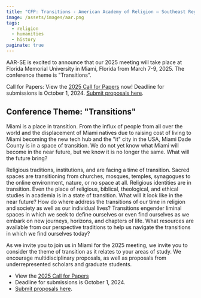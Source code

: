 ```yaml
---
title: "CFP: Transitions - American Academy of Religion – Southeast Region"
image: /assets/images/aar.png
tags:
  - religion
  - humanities
  - history
paginate: true   
---
```


AAR-SE is excited to announce that our 2025 meeting will take place at Florida Memorial University in Miami, Florida from March 7-9, 2025. The conference theme is "Transitions".

Call for Papers: View the [2025 Call for Papers](/assets/pdfs/2025-CFP-AARSE-Updated.pdf) now! Deadline for submissions is October 1, 2024. [Submit proposals here](https://forms.gle/EmMhVja83FiL2gPx5).

## Conference Theme: "Transitions"

Miami is a place in transition. From the influx of people from all over the world and the displacement of Miami natives due to raising cost of living to Miami becoming the new tech hub and the "it" city in the USA, Miami Dade County is in a space of transition. We do not yet know what Miami will become in the near future, but we know it is no longer the same. What will the future bring?

Religious traditions, institutions, and are facing a time of transition. Sacred spaces are transitioning from churches, mosques, temples, synagogues to the online environment, nature, or no space at all. Religious identities are in transition. Even the place of religious, biblical, theological, and ethical studies in academia is in a state of transition. What will it look like in the near future? How do where address the transitions of our time in religion and society as well as our individual lives? Transitions engender liminal spaces in which we seek to define ourselves or even find ourselves as we embark on new journeys, horizons, and chapters of life. What resources are available from our perspective traditions to help us navigate the transitions in which we find ourselves today?

As we invite you to join us in Miami for the 2025 meeting, we invite you to consider the theme of transition as it relates to your areas of study. We encourage multidisciplinary proposals, as well as proposals from underrepresented scholars and graduate students.

* View the [2025 Call for Papers](/assets/pdfs/2025-CFP-AARSE-Updated.pdf)
* Deadline for submissions is October 1, 2024. 
* [Submit proposals here](https://forms.gle/EmMhVja83FiL2gPx5).